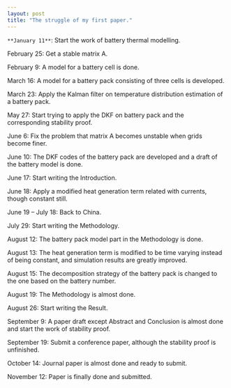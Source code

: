 ```yaml
---
layout: post
title: "The struggle of my first paper."
---
```





`**January 11**`: Start the work of battery thermal modelling. 

February 25: Get a stable matrix A.

February 9: A model for a battery cell is done.

March 16: A model for a battery pack consisting of three cells is developed.

March 23: Apply the Kalman filter on temperature distribution estimation of a battery pack.

May 27: Start trying to apply the DKF on battery pack and the corresponding stability proof.

June 6: Fix the problem that matrix A becomes unstable when grids become finer.

June 10: The DKF codes of the battery pack are developed and a draft of the battery model is done.

June 17: Start writing the Introduction.

June 18: Apply a modified heat generation term related with currents, though constant still.

June 19 – July 18: Back to China.

July 29: Start writing the Methodology.

August 12: The battery pack model part in the Methodology is done.

August 13: The heat generation term is modified to be time varying instead of being constant, and simulation results are greatly improved.

August 15: The decomposition strategy of the battery pack is changed to the one based on the battery number.

August 19: The Methodology is almost done.

August 26: Start writing the Result.

September 9: A paper draft except Abstract and Conclusion is almost done and start the work of stability proof.

September 19: Submit a conference paper, although the stability proof is unfinished.

October 14: Journal paper is almost done and ready to submit.

November 12: Paper is finally done and submitted.



